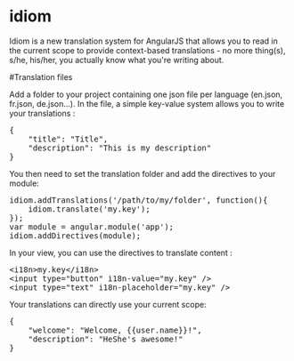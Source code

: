 idiom
=====

Idiom is a new translation system for AngularJS that allows you to read in the current scope to provide 
context-based translations - no more thing(s), s/he, his/her, you actually know what you're writing about.

#Translation files

Add a folder to your project containing one json file per language (en.json, fr.json, de.json...). In the file,
a simple key-value system allows you to write your translations :

<pre>
{
    "title": "Title",
    "description": "This is my description"
}
</pre>

You then need to set the translation folder and add the directives to your module:

<pre>
idiom.addTranslations('/path/to/my/folder', function(){
    idiom.translate('my.key');
});
var module = angular.module('app');
idiom.addDirectives(module);
</pre>

In your view, you can use the directives to translate content :
<pre>
&lt;i18n&gt;my.key&lt;/i18n&gt;
&lt;input type="button" i18n-value="my.key" /&gt;
&lt;input type="text" i18n-placeholder="my.key" /&gt;
</pre>

Your translations can directly use your current scope:

<pre>
{
    "welcome": "Welcome, {{user.name}}!",
    "description": "<span ng-if="user.male">He</span><span ng-if="user.female">She</span>'s awesome!"
}
</pre>

